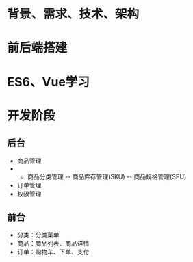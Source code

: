 # 背景、需求、技术、架构
# 前后端搭建
# ES6、Vue学习
# 开发阶段
## 后台
- 商品管理
- - 商品分类管理
-- 商品库存管理(SKU)
-- 商品规格管理(SPU)
- 订单管理
- 权限管理
## 前台
- 分类：分类菜单
- 商品：商品列表、商品详情
- 订单：购物车、下单、支付
